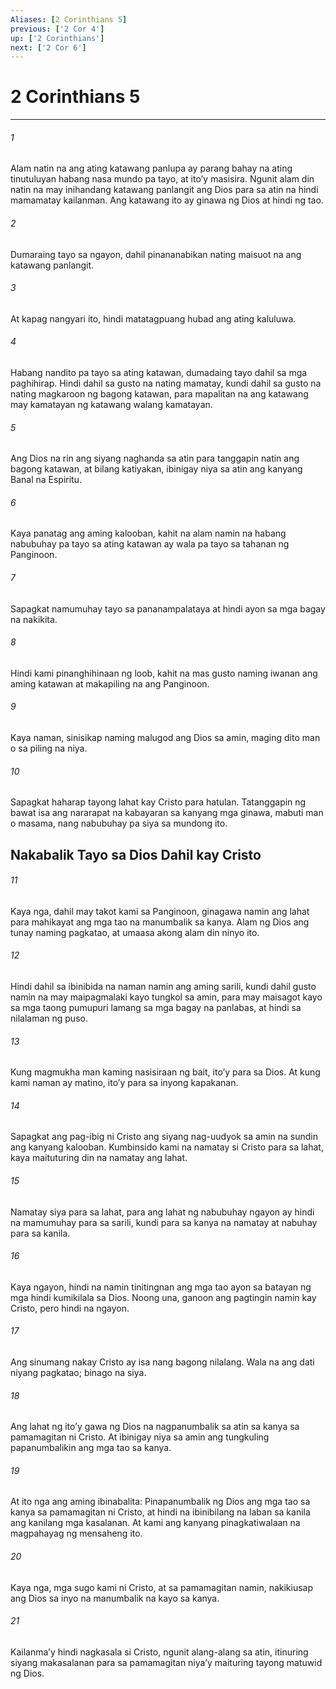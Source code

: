 ```yaml
---
Aliases: [2 Corinthians 5]
previous: ['2 Cor 4']
up: ['2 Corinthians']
next: ['2 Cor 6']
---
```

# 2 Corinthians 5

***

###### 1
Alam natin na ang ating katawang panlupa ay parang bahay na ating tinutuluyan habang nasa mundo pa tayo, at itoʼy masisira. Ngunit alam din natin na may inihandang katawang panlangit ang Dios para sa atin na hindi mamamatay kailanman. Ang katawang ito ay ginawa ng Dios at hindi ng tao. 

###### 2
Dumaraing tayo sa ngayon, dahil pinananabikan nating maisuot na ang katawang panlangit. 

###### 3
At kapag nangyari ito, hindi matatagpuang hubad ang ating kaluluwa. 

###### 4
Habang nandito pa tayo sa ating katawan, dumadaing tayo dahil sa mga paghihirap. Hindi dahil sa gusto na nating mamatay, kundi dahil sa gusto na nating magkaroon ng bagong katawan, para mapalitan na ang katawang may kamatayan ng katawang walang kamatayan. 

###### 5
Ang Dios na rin ang siyang naghanda sa atin para tanggapin natin ang bagong katawan, at bilang katiyakan, ibinigay niya sa atin ang kanyang Banal na Espiritu. 

###### 6
Kaya panatag ang aming kalooban, kahit na alam namin na habang nabubuhay pa tayo sa ating katawan ay wala pa tayo sa tahanan ng Panginoon. 

###### 7
Sapagkat namumuhay tayo sa pananampalataya at hindi ayon sa mga bagay na nakikita. 

###### 8
Hindi kami pinanghihinaan ng loob, kahit na mas gusto naming iwanan ang aming katawan at makapiling na ang Panginoon. 

###### 9
Kaya naman, sinisikap naming malugod ang Dios sa amin, maging dito man o sa piling na niya. 

###### 10
Sapagkat haharap tayong lahat kay Cristo para hatulan. Tatanggapin ng bawat isa ang nararapat na kabayaran sa kanyang mga ginawa, mabuti man o masama, nang nabubuhay pa siya sa mundong ito.

## Nakabalik Tayo sa Dios Dahil kay Cristo 

###### 11
Kaya nga, dahil may takot kami sa Panginoon, ginagawa namin ang lahat para mahikayat ang mga tao na manumbalik sa kanya. Alam ng Dios ang tunay naming pagkatao, at umaasa akong alam din ninyo ito. 

###### 12
Hindi dahil sa ibinibida na naman namin ang aming sarili, kundi dahil gusto namin na may maipagmalaki kayo tungkol sa amin, para may maisagot kayo sa mga taong pumupuri lamang sa mga bagay na panlabas, at hindi sa nilalaman ng puso. 

###### 13
Kung magmukha man kaming nasisiraan ng bait, itoʼy para sa Dios. At kung kami naman ay matino, itoʼy para sa inyong kapakanan. 

###### 14
Sapagkat ang pag-ibig ni Cristo ang siyang nag-uudyok sa amin na sundin ang kanyang kalooban. Kumbinsido kami na namatay si Cristo para sa lahat, kaya maituturing din na namatay ang lahat. 

###### 15
Namatay siya para sa lahat, para ang lahat ng nabubuhay ngayon ay hindi na mamumuhay para sa sarili, kundi para sa kanya na namatay at nabuhay para sa kanila. 

###### 16
Kaya ngayon, hindi na namin tinitingnan ang mga tao ayon sa batayan ng mga hindi kumikilala sa Dios. Noong una, ganoon ang pagtingin namin kay Cristo, pero hindi na ngayon. 

###### 17
Ang sinumang nakay Cristo ay isa nang bagong nilalang. Wala na ang dati niyang pagkatao; binago na siya. 

###### 18
Ang lahat ng itoʼy gawa ng Dios na nagpanumbalik sa atin sa kanya sa pamamagitan ni Cristo. At ibinigay niya sa amin ang tungkuling papanumbalikin ang mga tao sa kanya. 

###### 19
At ito nga ang aming ibinabalita: Pinapanumbalik ng Dios ang mga tao sa kanya sa pamamagitan ni Cristo, at hindi na ibinibilang na laban sa kanila ang kanilang mga kasalanan. At kami ang kanyang pinagkatiwalaan na magpahayag ng mensaheng ito. 

###### 20
Kaya nga, mga sugo kami ni Cristo, at sa pamamagitan namin, nakikiusap ang Dios sa inyo na manumbalik na kayo sa kanya. 

###### 21
Kailanmaʼy hindi nagkasala si Cristo, ngunit alang-alang sa atin, itinuring siyang makasalanan para sa pamamagitan niyaʼy maituring tayong matuwid ng Dios.
